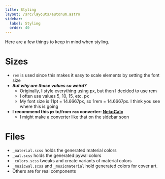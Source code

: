 ```yaml
---
title: Styling
layout: /src/layouts/autonum.astro
sidebar:
  label: Styling
  order: 40
---
```


Here are a few things to keep in mind when styling.

# Sizes
- `rem` is used since this makes it easy to scale elements by setting the font size
- _**But why are those values so weird?**_ 
  - Originally, I style everything using px, but then I decided to use rem
  - I often use values 5, 10, 15, etc. px
  - My font size is 11pt = 14.6667px, so 1rem = 14.6667px. I think you see where this is going
- **I recommend this `px` to/from `rem` converter: [NekoCalc](https://nekocalc.com/px-to-rem-converter)**
  - I might make a converter like that on the sidebar soon

# Files
- `_material.scss` holds the generated material colors
- `_wal.scss` holds the generated pywal colors
- `_colors.scss` tweaks and create variants of material colors
- `_musicwal.scss` and `_musicmaterial` hold generated colors for cover art.
- Others are for real components
